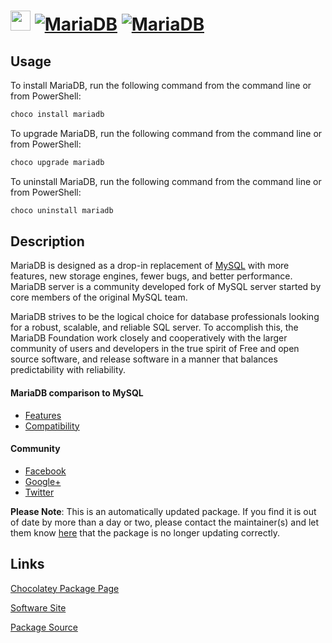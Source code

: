﻿# <img src="https://cdn.jsdelivr.net/gh/mkevenaar/chocolatey-packages@c518d179861bc201aede2754562c8ae9a2858d61/icons/mariadb.png" width="32" height="32"/> [![MariaDB](https://img.shields.io/chocolatey/v/mariadb.svg?label=MariaDB)](https://community.chocolatey.org/packages/mariadb) [![MariaDB](https://img.shields.io/chocolatey/dt/mariadb.svg)](https://community.chocolatey.org/packages/mariadb)

## Usage

To install MariaDB, run the following command from the command line or from PowerShell:

```powershell
choco install mariadb
```

To upgrade MariaDB, run the following command from the command line or from PowerShell:

```powershell
choco upgrade mariadb
```

To uninstall MariaDB, run the following command from the command line or from PowerShell:

```powershell
choco uninstall mariadb
```

## Description

MariaDB is designed as a drop-in replacement of [MySQL](https://community.chocolatey.org/packages/mysql) with more features, new storage engines, fewer bugs, and better performance. MariaDB server is a community developed fork of MySQL server started by core members of the original MySQL team.

MariaDB strives to be the logical choice for database professionals looking for a robust, scalable, and reliable SQL server. To accomplish this, the MariaDB Foundation work closely and cooperatively with the larger community of users and developers in the true spirit of Free and open source software, and release software in a manner that balances predictability with reliability.

#### MariaDB comparison to MySQL

* [Features](https://mariadb.com/kb/en/mariadb/mariadb-vs-mysql-features/)
* [Compatibility](https://mariadb.com/kb/en/mariadb/mariadb-vs-mysql-compatibility/)

#### Community

* [Facebook](https://www.facebook.com/MariaDB.dbms)
* [Google+](https://plus.google.com/+mariadb)
* [Twitter](https://twitter.com/mariadb)

**Please Note**: This is an automatically updated package. If you find it is
out of date by more than a day or two, please contact the maintainer(s) and
let them know [here](https://github.com/mkevenaar/chocolatey-packages/issues) that the package is no longer updating correctly.


## Links

[Chocolatey Package Page](https://community.chocolatey.org/packages/mariadb)

[Software Site](https://mariadb.org)

[Package Source](https://github.com/mkevenaar/chocolatey-packages/tree/master/automatic/mariadb)

